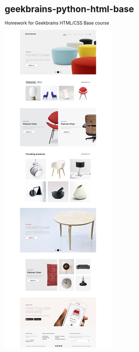 # geekbrains-python-html-base
Homework for Geekbrains HTML/CSS Base course

![screenshot](https://raw.githubusercontent.com/danyae/geekbrains-python-html-base/master/screenshots/screenshot.png)
